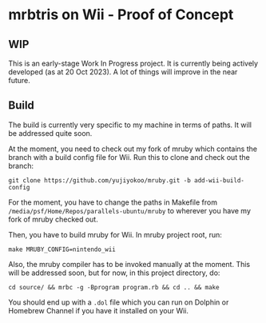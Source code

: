 # mrbtris on Wii - Proof of Concept

## WIP

This is an early-stage Work In Progress project.
It is currently being actively developed (as at 20 Oct 2023).
A lot of things will improve in the near future.

## Build

The build is currently very specific to my machine in terms of paths.
It will be addressed quite soon.

At the moment, you need to check out my fork of mruby which contains the branch with a build config file for Wii. Run this to clone and check out the branch:
```
git clone https://github.com/yujiyokoo/mruby.git -b add-wii-build-config
```

For the moment, you have to change the paths in Makefile from `/media/psf/Home/Repos/parallels-ubuntu/mruby` to wherever you have my fork of mruby checked out.

Then, you have to build mruby for Wii. In mruby project root, run:
```
make MRUBY_CONFIG=nintendo_wii
```

Also, the mruby compiler has to be invoked manually at the moment.
This will be addressed soon, but for now, in this project directory, do:

```
cd source/ && mrbc -g -Bprogram program.rb && cd .. && make
```

You should end up with a `.dol` file which you can run on Dolphin or Homebrew Channel if you have it installed on your Wii.
